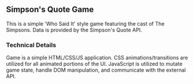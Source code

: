 ## Simpson's Quote Game

This is a simple 'Who Said It' style game featuring the cast of The Simpsons.  Data is provided by the Simpson's Quote API.

### Technical Details

Game is a simple HTML/CSS/JS application. 
CSS animations/transitions are utilized for all animated portions of the UI.
JavaScript is utilized to mutate game state, handle DOM manipulation, and communicate with the external API.
